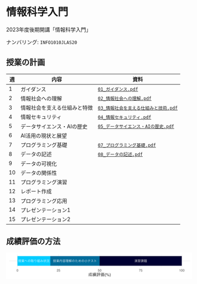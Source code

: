 情報科学入門
==========

2023年度後期開講「情報科学入門」

ナンバリング: `INFO1010JLAS20`

## 授業の計画

| 週 | 内容     | 資料 |
|----|----------|------|
| 1 | ガイダンス | [`01_ガイダンス.pdf`](slide/01_ガイダンス.pdf) |
| 2 | 情報社会への理解 | [`02_情報社会への理解.pdf`](slide/02_情報社会への理解.pdf) |
| 3 | 情報社会を支える仕組みと特徴 | [`03_情報社会を支える仕組みと技術.pdf`](slide/03_情報社会を支える仕組みと技術.pdf) |
| 4 | 情報セキュリティ | [`04_情報セキュリティ.pdf`](slide/04_情報セキュリティ.pdf) |
| 5 | データサイエンス・AIの歴史 | [`05_データサイエンス・AIの歴史.pdf`](slide/05_データサイエンス・AIの歴史.pdf) |
| 6 | AI活用の現状と展望 | |
| 7 | プログラミング基礎 | [`07_プログラミング基礎.pdf`](slide/07_プログラミング基礎.pdf) |
| 8 | データの記述 | [`08_データの記述.pdf`](slide/08_データの記述.pdf) |
| 9 | データの可視化 | |
| 10 | データの関係性 | |
| 11 | プログラミング演習 | |
| 12 | レポート作成 | |
| 13 | プログラミング応用 | |
| 14 | プレゼンテーション1 | |
| 15 | プレゼンテーション2 | |

## 成績評価の方法

![](image/grading.png)
